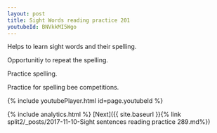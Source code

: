 ```yaml
---
layout: post
title: Sight Words reading practice 201
youtubeId: BNVkkMI5Wgo
---
```

 
 
Helps to learn sight words and their spelling.

Opportunitiy to repeat the spelling. 

Practice spelling. 
 
Practice for spelling bee competitions. 
 
{% include youtubePlayer.html id=page.youtubeId %}
 
 
{% include analytics.html %} 
[Next]({{ site.baseurl }}{% link  split2/_posts/2017-11-10-Sight sentences reading practice 289.md%})
 
